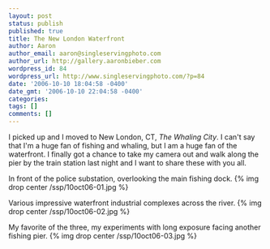 ```yaml
---
layout: post
status: publish
published: true
title: The New London Waterfront
author: Aaron
author_email: aaron@singleservingphoto.com
author_url: http://gallery.aaronbieber.com
wordpress_id: 84
wordpress_url: http://www.singleservingphoto.com/?p=84
date: '2006-10-10 18:04:58 -0400'
date_gmt: '2006-10-10 22:04:58 -0400'
categories:
tags: []
comments: []
---
```

I picked up and I moved to New London, CT, *The Whaling City*. I can't
say that I'm a huge fan of fishing and whaling, but I am a huge fan of
the waterfront. I finally got a chance to take my camera out and walk
along the pier by the train station last night and I want to share these
with you all.

In front of the police substation, overlooking the main fishing dock.
 {% img drop center /ssp/10oct06-01.jpg %}

Various impressive waterfront industrial complexes across the river.
 {% img drop center /ssp/10oct06-02.jpg %}

My favorite of the three, my experiments with long exposure facing
another fishing pier.
 {% img drop center /ssp/10oct06-03.jpg %}
